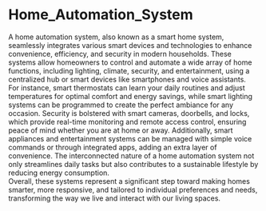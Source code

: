 # Home_Automation_System
A home automation system, also known as a smart home system, seamlessly integrates 
various smart devices and technologies to enhance convenience, efficiency, and security in 
modern households. These systems allow homeowners to control and automate a wide 
array of home functions, including lighting, climate, security, and entertainment, using a 
centralized hub or smart devices like smartphones and voice assistants.  
For instance, smart thermostats can learn your daily routines and adjust temperatures for 
optimal comfort and energy savings, while smart lighting systems can be programmed to 
create the perfect ambiance for any occasion. Security is bolstered with smart cameras, 
doorbells, and locks, which provide real-time monitoring and remote access control, 
ensuring peace of mind whether you are at home or away. 
Additionally, smart appliances and entertainment systems can be managed with simple 
voice commands or through integrated apps, adding an extra layer of convenience. The 
interconnected nature of a home automation system not only streamlines daily tasks but 
also contributes to a sustainable lifestyle by reducing energy consumption.  
Overall, these systems represent a significant step toward making homes smarter, more 
responsive, and tailored to individual preferences and needs, transforming the way we live 
and interact with our living spaces.
